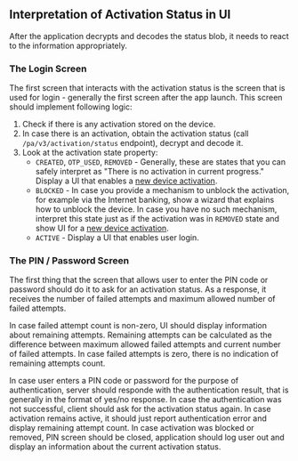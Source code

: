 ## Interpretation of Activation Status in UI

After the application decrypts and decodes the status blob, it needs to react to the information appropriately.

### The Login Screen

The first screen that interacts with the activation status is the screen that is used for login - generally the first screen after the app launch. This screen should implement following logic:

1) Check if there is any activation stored on the device.
2) In case there is an activation, obtain the activation status (call `/pa/v3/activation/status` endpoint), decrypt and decode it.
3) Look at the activation state property:
    - `CREATED`, `OTP_USED`, `REMOVED` - Generally, these are states that you can safely interpret as "There is no activation in current progress." Display a UI that enables a [new device activation](../../Activation.md).
    - `BLOCKED` - In case you provide a mechanism to unblock the activation, for example via the Internet banking, show a wizard that explains how to unblock the device. In case you have no such mechanism, interpret this state just as if the activation was in `REMOVED` state and show UI for a [new device activation](../../Activation.md).
    - `ACTIVE` - Display a UI that enables user login.

### The PIN / Password Screen

The first thing that the screen that allows user to enter the PIN code or password should do it to ask for an activation status. As a response, it receives the number of failed attempts and maximum allowed number of failed attempts.

In case failed attempt count is non-zero, UI should display information about remaining attempts. Remaining attempts can be calculated as the difference between maximum allowed failed attempts and current number of failed attempts. In case failed attempts is zero, there is no indication of remaining attempts count.

In case user enters a PIN code or password for the purpose of authentication, server should responde with the authentication result, that is generally in the format of yes/no response. In case the authentication was not successful, client should ask for the activation status again. In case activation remains active, it should just report authentication error and display remaining attempt count. In case activation was blocked or removed, PIN screen should be closed, application should log user out and display an information about the current activation status.
